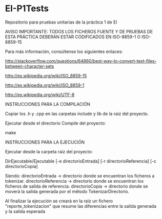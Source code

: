 # EI-P1Tests
Repositorio para pruebas unitarias de la práctica 1 de EI

AVISO IMPORTANTE: TODOS LOS FICHEROS FUENTE Y DE PRUEBAS DE ESTA PRÁCTICA DEBERÁN ESTAR CODIFICADOS EN ISO-8859-1 O ISO-8859-15

Para más información, consúltense los siguientes enlaces:

http://stackoverflow.com/questions/64860/best-way-to-convert-text-files-between-character-sets

http://es.wikipedia.org/wiki/ISO_8859-15

http://es.wikipedia.org/wiki/ISO_8859-1

http://es.wikipedia.org/wiki/UTF-8

INSTRUCCIONES PARA LA COMPILACIÓN

Copiar los .h y .cpp en las carpetas include y lib de la raiz del proyecto.

Ejecutar desde el directorio Compile del proyecto:

make

INSTRUCCIONES PARA LA EJECUCIÓN

Ejecutar desde la carpeta raiz del proyecto:

DirEjecutable/Ejecutable [-e directorioEntrada] [-r directorioReferencia] [-c directorioCopia]

Siendo:
directorioEntrada -> directorio donde se encuentran los ficheros a tokenizar.
directorioReferencia -> directorio donde se encuentran los ficheros de salida de referencia.
directorioCopia -> directorio donde se moverá la salida generada por el método TokenizarDirectorio.

Al finalizar la ejecución se creará en la raiz un fichero "reporte_tokenizacion" que resume las diferencias entre la salida generada y la salida esperada
